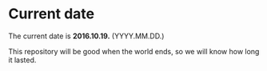 # Current date

The current date is **2016.10.19.** (YYYY.MM.DD.)

This repository will be good when the world ends, so we will know how long it lasted.